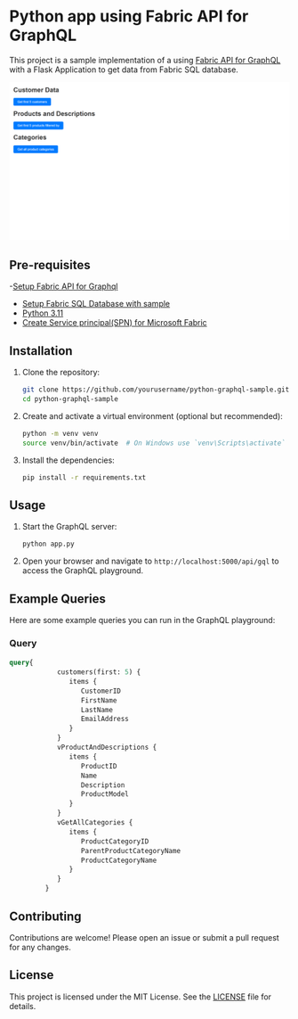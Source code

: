 # Python app using Fabric API for GraphQL

This project is a sample implementation of a using [Fabric API for GraphQL](https://learn.microsoft.com/fabric/data-engineering/api-graphql-overview) with a Flask Application to get data from Fabric SQL database.

![image](Sample_app.png)

## Pre-requisites

-[Setup Fabric API for Graphql](https://learn.microsoft.com/en-us/fabric/data-engineering/get-started-api-graphql)
- [Setup Fabric SQL Database with sample](https://learn.microsoft.com/en-us/fabric/database/sql/tutorial-ingest-data)
- [Python 3.11](https://www.python.org/downloads/release/python-3110/)
- [Create Service principal(SPN) for Microsoft Fabric](https://www.youtube.com/watch?v=_RXpvWjgZE8)

## Installation

1. Clone the repository:
    ```sh
    git clone https://github.com/yourusername/python-graphql-sample.git
    cd python-graphql-sample
    ```

2. Create and activate a virtual environment (optional but recommended):
    ```sh
    python -m venv venv
    source venv/bin/activate  # On Windows use `venv\Scripts\activate`
    ```

3. Install the dependencies:
    ```sh
    pip install -r requirements.txt
    ```

## Usage

1. Start the GraphQL server:
    ```sh
    python app.py
    ```

2. Open your browser and navigate to `http://localhost:5000/api/gql` to access the GraphQL playground.

## Example Queries

Here are some example queries you can run in the GraphQL playground:

### Query
```graphql
query{
            customers(first: 5) {
               items {
                  CustomerID
                  FirstName
                  LastName
                  EmailAddress         
               }
            }
            vProductAndDescriptions {
               items {
                  ProductID
                  Name
                  Description
                  ProductModel       
               }
            }
            vGetAllCategories {
               items {
                  ProductCategoryID
                  ParentProductCategoryName
                  ProductCategoryName
               }
            }
         }
```

## Contributing

Contributions are welcome! Please open an issue or submit a pull request for any changes.

## License

This project is licensed under the MIT License. See the [LICENSE](LICENSE) file for details.


